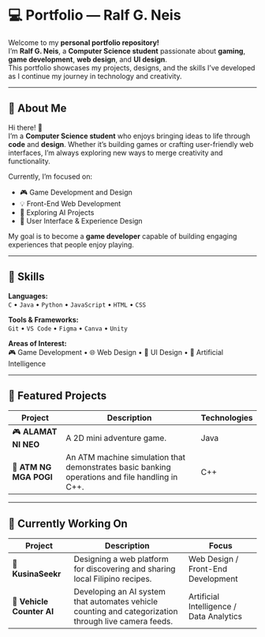 # 💻 Portfolio — Ralf G. Neis

Welcome to my **personal portfolio repository!**  
I’m **Ralf G. Neis**, a **Computer Science student** passionate about **gaming**, **game development**, **web design**, and **UI design**.  
This portfolio showcases my projects, designs, and the skills I’ve developed as I continue my journey in technology and creativity.

---

## 🚀 About Me

Hi there! 👋  
I’m a **Computer Science student** who enjoys bringing ideas to life through **code** and **design**. Whether it’s building games or crafting user-friendly web interfaces, I’m always exploring new ways to merge creativity and functionality.

Currently, I’m focused on:
- 🎮 Game Development and Design  
- 💡 Front-End Web Development  
- 🧠 Exploring AI Projects  
- 🎨 User Interface & Experience Design

My goal is to become a **game developer** capable of building engaging experiences that people enjoy playing.

---

## 🧠 Skills

**Languages:**  
`C` • `Java` • `Python` • `JavaScript` • `HTML` • `CSS`

**Tools & Frameworks:**  
`Git` • `VS Code` • `Figma` • `Canva` • `Unity`  

**Areas of Interest:**  
🎮 Game Development • 🌐 Web Design • 🎨 UI Design • 🤖 Artificial Intelligence

---

## 🧩 Featured Projects

| Project | Description | Technologies |
|----------|--------------|---------------|
| 🎮 **ALAMAT NI NEO** | A 2D mini adventure game. | Java |
| 🏧 **ATM NG MGA POGI** | An ATM machine simulation that demonstrates basic banking operations and file handling in C++. | C++ |

---

## 🧱 Currently Working On

| Project | Description | Focus |
|----------|--------------|--------|
| 🍳 **KusinaSeekr** | Designing a web platform for discovering and sharing local Filipino recipes. | Web Design / Front-End Development |
| 🚗 **Vehicle Counter AI** | Developing an AI system that automates vehicle counting and categorization through live camera feeds. | Artificial Intelligence / Data Analytics |



